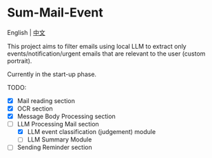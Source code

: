 # Sum-Mail-Event

English | [中文](README_CN.md)

This project aims to filter emails using local LLM to extract only events/notification/urgent emails that are relevant to the user (custom portrait). 

Currently in the start-up phase.

TODO:
- [x] Mail reading section
- [x] OCR section
- [x] Message Body Processing section
- [ ] LLM Processing Mail section
    - [x] LLM event classification (judgement) module
    - [ ] LLM Summary Module
- [ ] Sending Reminder section
